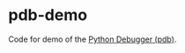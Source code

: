 # pdb-demo
Code for demo of the [Python Debugger (pdb)](https://docs.python.org/3/library/pdb.html).
